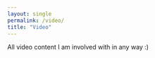```yaml
---
layout: single
permalink: /video/
title: "Video"
---
```


All video content I am involved with in any way :)